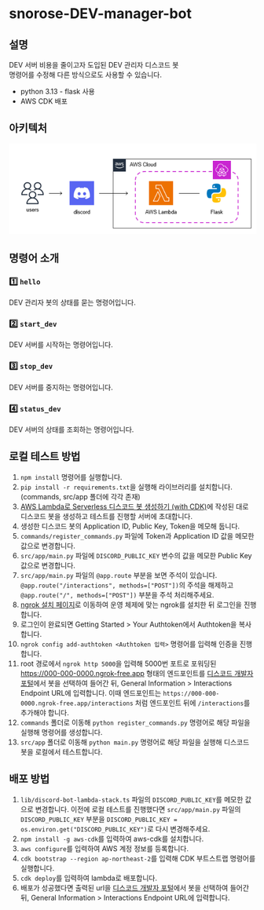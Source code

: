 # snorose-DEV-manager-bot

## 설명

DEV 서버 비용을 줄이고자 도입된 DEV 관리자 디스코드 봇 <br/>
명령어를 수정해 다른 방식으로도 사용할 수 있습니다.

- python 3.13 - flask 사용
- AWS CDK 배포

## 아키텍처

![architecture](images/architecture.png)

## 명령어 소개

### 1️⃣ `hello`

DEV 관리자 봇의 상태를 묻는 명령어입니다.

### **2️⃣** `start_dev`

DEV 서버를 시작하는 명령어입니다.

### **3️⃣ `stop_dev`**

DEV 서버를 중지하는 명령어입니다.

### 4️⃣ **`status_dev`**

DEV 서버의 상태를 조회하는 명령어입니다.

## 로컬 테스트 방법

1. ```npm install``` 명령어를 실행합니다.
2. ```pip install -r requirements.txt```을 실행해 라이브러리를 설치합니다. (commands, src/app 폴더에 각각 존재)
3. [AWS Lambda로 Serverless 디스코드 봇 생성하기 (with CDK)](https://ctrl-shit-esc.tistory.com/185)에 작성된 대로 디스코드 봇을 생성하고 테스트를 진행할 서버에 초대합니다.
4. 생성한 디스코드 봇의 Application ID, Public Key, Token을 메모해 둡니다.
5. ```commands/register_commands.py``` 파일에 Token과 Application ID 값을 메모한 값으로 변경합니다.
6. ```src/app/main.py``` 파일에 ```DISCORD_PUBLIC_KEY``` 변수의 값을 메모한 Public Key 값으로 변경합니다.
7. ```src/app/main.py``` 파일의 ```@app.route``` 부분을 보면 주석이 있습니다. ```@app.route("/interactions", methods=["POST"])```의 주석을 해제하고 ```@app.route("/", methods=["POST"])``` 부분을 주석 처리해주세요.
8. [ngrok 설치 페이지](https://ngrok.com/downloads/windows)로 이동하여 운영 체제에 맞는 ngrok를 설치한 뒤 로그인을 진행합니다.
9. 로그인이 완료되면 Getting Started > Your Authtoken에서 Authtoken을 복사합니다.
10. ```ngrok config add-authtoken <Authtoken 입력>``` 명령어를 입력해 인증을 진행합니다.
11. root 경로에서 ```ngrok http 5000```을 입력해 5000번 포트로 포워딩된 https://000-000-0000.ngrok-free.app 형태의 엔드포인트를 [디스코드 개발자 포털](https://discord.com/developers/applications)에서 봇을 선택하여 들어간 뒤, General Information > Interactions Endpoint URL에 입력합니다. 이때 엔드포인트는 ```https://000-000-0000.ngrok-free.app/interactions``` 처럼 엔드포인트 뒤에 ```/interactions```를 추가해야 합니다.
12. ```commands``` 폴더로 이동해 ```python register_commands.py``` 명령어로 해당 파일을 실행해 명령어를 생성합니다.
13. ```src/app``` 폴더로 이동해 ```python main.py``` 명령어로 해당 파일을 실행해 디스코드 봇을 로컬에서 테스트합니다.

## 배포 방법

1. ```lib/discord-bot-lambda-stack.ts``` 파일의 ```DISCORD_PUBLIC_KEY```를 메모한 값으로 변경합니다. 이전에 로컬 테스트를 진행했다면 ```src/app/main.py``` 파일의 ```DISCORD_PUBLIC_KEY``` 부분을 ```DISCORD_PUBLIC_KEY = os.environ.get("DISCORD_PUBLIC_KEY")```로 다시 변경해주세요.
2. ```npm install -g aws-cdk```를 입력하여 aws-cdk를 설치합니다.
3. ```aws configure```를 입력하여 AWS 계정 정보를 등록합니다.
4. ```cdk bootstrap --region ap-northeast-2```를 입력해 CDK 부트스트랩 명령어를 실행합니다.
5. ```cdk deploy```를 입력하여 lambda로 배포합니다.
6. 배포가 성공했다면 출력된 url을 [디스코드 개발자 포털](https://discord.com/developers/applications)에서 봇을 선택하여 들어간 뒤, General Information > Interactions Endpoint URL에 입력합니다.